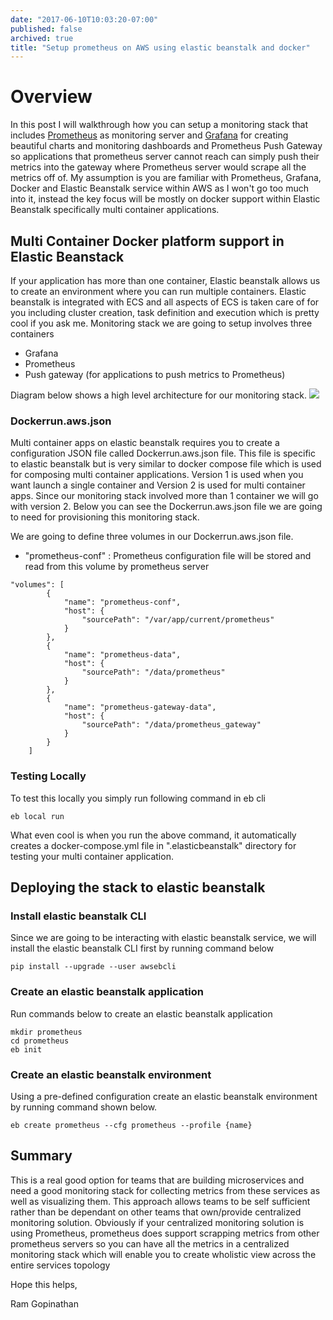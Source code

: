 ```yaml
---
date: "2017-06-10T10:03:20-07:00"
published: false
archived: true
title: "Setup prometheus on AWS using elastic beanstalk and docker"
---
```


# Overview
In this post I will walkthrough how you can setup a monitoring stack that includes [Prometheus](http://prometheus.io) as monitoring server and [Grafana](http://grafana.com) for creating beautiful charts and monitoring dashboards and Prometheus Push Gateway so applications that prometheus server cannot reach can simply push their metrics into the gateway where Prometheus server would scrape all the metrics off of. My assumption is you are familiar with Prometheus, Grafana, Docker and Elastic Beanstalk service within AWS as I won't go too much into it, instead the key focus will be mostly on docker support within Elastic Beanstalk specifically multi container applications. 

## Multi Container Docker platform support in Elastic Beanstack
If your application has more than one container, Elastic beanstalk allows us to create an environment where you can run multiple containers. Elastic beanstalk is integrated with ECS and all aspects of ECS is taken care of for you including cluster creation, task definition and execution which is pretty cool if you ask me. Monitoring stack we are going to setup involves three containers

* Grafana 
* Prometheus
* Push gateway (for applications to push metrics to Prometheus)

Diagram below shows a high level architecture for our monitoring stack.
![](/images/mon-post.jpg?raw=true)

### Dockerrun.aws.json
Multi container apps on elastic beanstalk requires you to create a configuration JSON file called Dockerrun.aws.json file. This file is specific to elastic beanstalk but is very similar to docker compose file which is used for composing multi container applications. Version 1 is used when you want launch a single container and Version 2 is used for multi container apps. Since our monitoring stack involved more than 1 container we will go with version 2. Below you can see the Dockerrun.aws.json file we are going to need for provisioning this monitoring stack.

We are going to define three volumes in our Dockerrun.aws.json file. 

* "prometheus-conf" : Prometheus configuration file will be stored and read from this volume by prometheus server


```
"volumes": [
        {
            "name": "prometheus-conf",
            "host": {
                "sourcePath": "/var/app/current/prometheus"
            }
        },
        {
            "name": "prometheus-data",
            "host": {
                "sourcePath": "/data/prometheus"
            }
        },
        {
            "name": "prometheus-gateway-data",
            "host": {
                "sourcePath": "/data/prometheus_gateway"
            }
        }
    ]
```

### Testing Locally
To test this locally you simply run following command in eb cli
```
eb local run
```
What even cool is when you run the above command, it automatically creates a docker-compose.yml file in ".elasticbeanstalk" directory for testing your multi container application.

## Deploying the stack to elastic beanstalk

### Install elastic beanstalk CLI
Since we are going to be interacting with elastic beanstalk service, we will install the elastic beanstalk CLI first by running command below

```
pip install --upgrade --user awsebcli
```

### Create an elastic beanstalk application
Run commands below to create an elastic beanstalk application

```
mkdir prometheus
cd prometheus
eb init
```

### Create an elastic beanstalk environment
Using a pre-defined configuration create an elastic beanstalk environment by running command shown below.

```
eb create prometheus --cfg prometheus --profile {name}
```

## Summary
This is a real good option for teams that are building microservices and need a good monitoring stack for collecting metrics from these services as well as visualizing them. This approach allows teams to be self sufficient rather than be dependant on other teams that own/provide centralized monitoring solution. Obviously if your centralized monitoring solution is using Prometheus, prometheus does support scrapping metrics from other prometheus servers so you can have all the metrics in a centralized monitoring stack which will enable you to create wholistic view across the entire services topology

Hope this helps,

Ram Gopinathan
